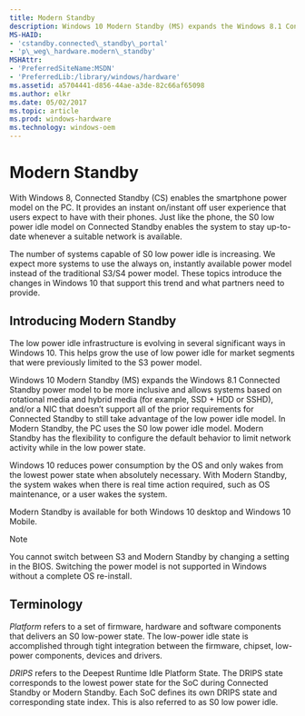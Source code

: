 ```yaml
---
title: Modern Standby
description: Windows 10 Modern Standby (MS) expands the Windows 8.1 Connected Standby power model to be more inclusive and allows systems based on rotational media and hybrid media (for example, SSD + HDD or SSHD), and/or a NIC that doesn’t support all of the prior requirements for Connected Standby to still take advantage of the low power idle model. In Modern Standby, the PC uses the S0 low power idle model. Modern Standby has the flexibility to configure the default behavior to limit network activity while in the low power state.
MS-HAID:
- 'cstandby.connected\_standby\_portal'
- 'p\_weg\_hardware.modern\_standby'
MSHAttr:
- 'PreferredSiteName:MSDN'
- 'PreferredLib:/library/windows/hardware'
ms.assetid: a5704441-d856-44ae-a3de-82c66af65098
ms.author: elkr
ms.date: 05/02/2017
ms.topic: article
ms.prod: windows-hardware
ms.technology: windows-oem
---
```


# Modern Standby


With Windows 8, Connected Standby (CS) enables the smartphone power model on the PC. It provides an instant on/instant off user experience that users expect to have with their phones. Just like the phone, the S0 low power idle model on Connected Standby enables the system to stay up-to-date whenever a suitable network is available.

The number of systems capable of S0 low power idle is increasing. We expect more systems to use the always on, instantly available power model instead of the traditional S3/S4 power model. These topics introduce the changes in Windows 10 that support this trend and what partners need to provide.

## Introducing Modern Standby


The low power idle infrastructure is evolving in several significant ways in Windows 10. This helps grow the use of low power idle for market segments that were previously limited to the S3 power model.

Windows 10 Modern Standby (MS) expands the Windows 8.1 Connected Standby power model to be more inclusive and allows systems based on rotational media and hybrid media (for example, SSD + HDD or SSHD), and/or a NIC that doesn’t support all of the prior requirements for Connected Standby to still take advantage of the low power idle model. In Modern Standby, the PC uses the S0 low power idle model. Modern Standby has the flexibility to configure the default behavior to limit network activity while in the low power state.

Windows 10 reduces power consumption by the OS and only wakes from the lowest power state when absolutely necessary. With Modern Standby, the system wakes when there is real time action required, such as OS maintenance, or a user wakes the system.

Modern Standby is available for both Windows 10 desktop and Windows 10 Mobile.

> [!NOTE]
> You cannot switch between S3 and Modern Standby by changing a setting in the BIOS. Switching the power model is not supported in Windows without a complete OS re-install. 

## Terminology


*Platform* refers to a set of firmware, hardware and software components that delivers an S0 low-power state. The low-power idle state is accomplished through tight integration between the firmware, chipset, low-power components, devices and drivers.

*DRIPS* refers to the Deepest Runtime Idle Platform State. The DRIPS state corresponds to the lowest power state for the SoC during Connected Standby or Modern Standby. Each SoC defines its own DRIPS state and corresponding state index. This is also referred to as S0 low power idle.

 

 






